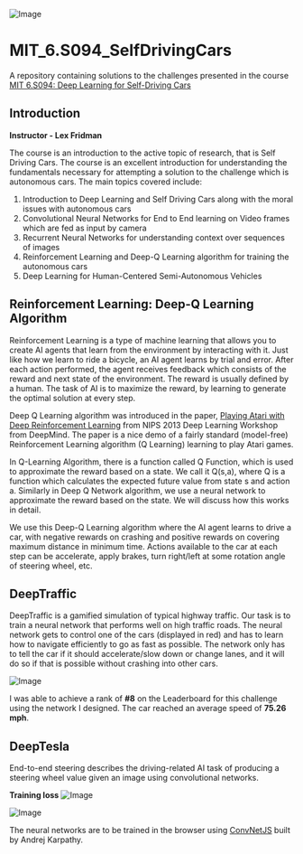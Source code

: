 ![Image](https://github.com/darshanbagul/MIT_6.S094_SelfDrivingCars/blob/master/images/challenge.png)

# MIT_6.S094_SelfDrivingCars
A repository containing solutions to the challenges presented in the course [MIT 6.S094: Deep Learning for Self-Driving Cars](http://selfdrivingcars.mit.edu/)

## Introduction
**Instructor - Lex Fridman**

The course is an introduction to the active topic of research, that is Self Driving Cars. The course is an excellent introduction for understanding the fundamentals necessary for attempting a solution to the challenge which is autonomous cars. The main topics covered include:
  1. Introduction to Deep Learning and Self Driving Cars along with the moral issues with autonomous cars
  2. Convolutional Neural Networks for End to End learning on Video frames which are fed as input by camera
  3. Recurrent Neural Networks for understanding context over sequences of images
  4. Reinforcement Learning and Deep-Q Learning algorithm for training the autonomous cars
  5. Deep Learning for Human-Centered Semi-Autonomous Vehicles
  
## Reinforcement Learning: Deep-Q Learning Algorithm

Reinforcement Learning is a type of machine learning that allows you to create AI agents that learn from the environment by 
interacting with it. Just like how we learn to ride a bicycle, an AI agent learns by trial and error. After each action performed, the agent receives feedback which consists of the reward and next state of the environment. The reward is usually defined by a human. The task of AI is to maximize the reward, by learning to generate the optimal solution at every step.

Deep Q Learning algorithm was introduced in the paper, [Playing Atari with Deep Reinforcement Learning](https://arxiv.org/pdf/1312.5602v1.pdf) from NIPS 2013 Deep Learning Workshop from DeepMind. The paper is a nice demo of a fairly standard (model-free) Reinforcement Learning algorithm (Q Learning) learning to play Atari games.

In Q-Learning Algorithm, there is a function called Q Function, which is used to approximate the reward based on a state. We call it Q(s,a), where Q is a function which calculates the expected future value from state s and action a. Similarly in Deep Q Network algorithm, we use a neural network to approximate the reward based on the state. We will discuss how this works in detail.

We use this Deep-Q Learning algorithm where the AI agent learns to drive a car, with negative rewards on crashing and positive rewards on covering maximum distance in minimum time. Actions available to the car at each step can be accelerate, apply brakes, turn right/left at some rotation angle of steering wheel, etc.

## DeepTraffic
DeepTraffic is a gamified simulation of typical highway traffic. Our task is to train a neural network that performs well on high traffic roads. 
The neural network gets to control one of the cars (displayed in red) and has to learn how to navigate efficiently to go as fast as possible. The network only has to tell the car if it should accelerate/slow down or change lanes, and it will do so if that is possible without crashing into other cars.

![Image](https://github.com/darshanbagul/MIT_6.S094_SelfDrivingCars/blob/master/images/seepTraffic.gif)

I was able to achieve a rank of **#8** on the Leaderboard for this challenge using the network I designed. The car reached an average speed of **75.26 mph**.

## DeepTesla

End-to-end steering describes the driving-related AI task of producing a steering wheel value given an image using convolutional networks.

**Training loss**
![Image](https://github.com/darshanbagul/MIT_6.S094_SelfDrivingCars/blob/master/images/training_loss.png)

![Image](https://github.com/darshanbagul/MIT_6.S094_SelfDrivingCars/blob/master/images/layer_visualisations.png)

The neural networks are to be trained in the browser using [ConvNetJS](http://cs.stanford.edu/people/karpathy/convnetjs/) built by Andrej Karpathy.
